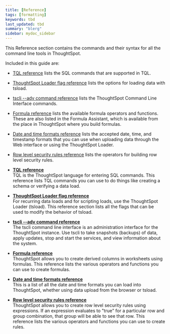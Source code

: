 ```yaml
---
title: [Reference]
tags: [formatting]
keywords: tbd
last_updated: tbd
summary: "blerg"
sidebar: mydoc_sidebar
---
```

This Reference section contains the commands and their syntax for all the command line tools in ThoughtSpot.

Included in this guide are:

-   [TQL reference](sql_cli_commands.html#) lists the SQL commands that are supported in TQL.
-   [ThoughtSpot Loader flag reference](data_importer_ref.html#) lists the options for loading data with tsload.
-   [tscli --adv command reference](tscli_command_ref.html#) lists the ThoughtSpot Command Line Interface commands.
-   [Formula reference](formula_reference.html#) lists the available formula operators and functions. These are also listed in the Formula Assistant, which is available from the place in ThoughtSpot where you build formulas.
-   [Date and time formats reference](date_formats_for_loading.html#) lists the accepted date, time, and timestamp formats that you can use when uploading data through the Web interface or using the ThoughtSpot Loader.
-   [Row level security rules reference](rls_rule_builder_reference.html#) lists the operators for building row level security rules.

-   **[TQL reference](../../admin/reference/sql_cli_commands.html)**  
TQL is the ThoughtSpot language for entering SQL commands. This reference lists TQL commands you can use to do things like creating a schema or verifying a data load.
-   **[ThoughtSpot Loader flag reference](../../admin/reference/data_importer_ref.html)**  
For recurring data loads and for scripting loads, use the ThoughtSpot Loader \(tsload\). This reference section lists all the flags that can be used to modify the behavior of tsload.
-   **[tscli --adv command reference](../../admin/reference/tscli_command_ref.html)**  
The tscli command line interface is an administration interface for the ThoughtSpot instance. Use tscli to take snapshots \(backups\) of data, apply updates, stop and start the services, and view information about the system.
-   **[Formula reference](../../admin/reference/formula_reference.html)**  
ThoughtSpot allows you to create derived columns in worksheets using formulas. This reference lists the various operators and functions you can use to create formulas.
-   **[Date and time formats reference](../../admin/reference/date_formats_for_loading.html)**  
This is a list of all the date and time formats you can load into ThoughtSpot, whether using data upload from the browser or tsload.
-   **[Row level security rules reference](../../admin/reference/rls_rule_builder_reference.html)**  
ThoughtSpot allows you to create row level security rules using expressions. If an expression evaluates to "true" for a particular row and group combination, that group will be able to see that row. This reference lists the various operators and functions you can use to create rules.
